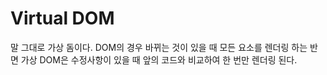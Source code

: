 # Virtual DOM

말 그대로 가상 돔이다. DOM의 경우 바뀌는 것이 있을 때 모든 요소를 렌더링 하는 반면 가상 DOM은 수정사항이 있을 때 앞의 코드와 비교하여 한 번만 렌더링 된다.
